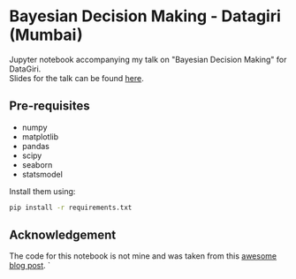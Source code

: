 # Bayesian Decision Making - Datagiri (Mumbai)

Jupyter notebook accompanying my talk on "Bayesian Decision Making" for DataGiri. <br>
Slides for the talk can be found [here](https://goo.gl/DrRacz).

## Pre-requisites

- numpy
- matplotlib
- pandas
- scipy
- seaborn
- statsmodel

Install them using:
```bash
pip install -r requirements.txt
```
## Acknowledgement

The code for this notebook is not mine and was taken from this [awesome blog post](https://towardsdatascience.com/a-gentle-introduction-to-maximum-likelihood-estimation-9fbff27ea12f). 
`
